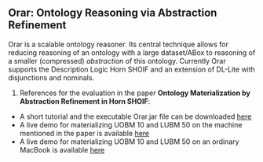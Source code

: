 **Orar: Ontology Reasoning via Abstraction Refinement**
------------------------------------------------------------
Orar is a scalable ontology reasoner. Its central technique allows for reducing reasoning of an ontology with a large dataset/ABox to reasoning of a smaller (compressed) *abstraction* of this ontology. Currently Orar supports the Description Logic Horn SHOIF and an extension of DL-Lite with disjunctions and nominals.  


1. References for the evaluation in the paper **Ontology Materialization by Abstraction Refinement in Horn SHOIF**:
 * A short tutorial and the executable Orar.jar file can be downloaded [here](https://www.uni-ulm.de/fileadmin/website_uni_ulm/iui.inst.090/Software/Orar01.zip)
 * A live demo for materializing UOBM 10 and LUBM 50 on the machine mentioned in the paper is available [here](https://youtu.be/A5e8daVfEJE)
 * A live demo for materializing UOBM 10 and LUBM 50 on an ordinary MacBook is available [here](https://youtu.be/GovUnXseV_c)


